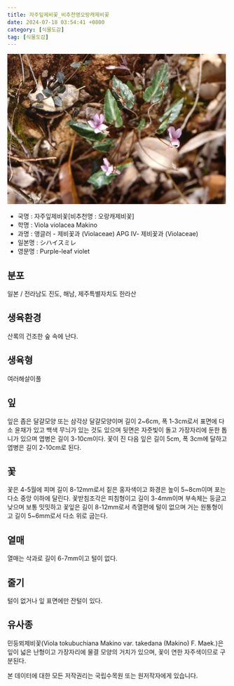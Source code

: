 ```yaml
---
title: 자주잎제비꽃_비추천명오랑캐제비꽃
date: 2024-07-18 03:54:41 +0800
category: [식물도감]
tag: [식물도감]
---
```




![자주잎제비꽃[비추천명 : 오랑캐제비꽃]](/assets/img/fileUpload/plants/basic/Violaceae/Viola/13735/1_th2.JPG)
- 국명 : 자주잎제비꽃[비추천명 : 오랑캐제비꽃]
- 학명 : Viola violacea Makino
- 과명 : 앵글러 - 제비꽃과 (Violaceae) APG Ⅳ- 제비꽃과 (Violaceae)
- 일본명 : シハイスミレ
- 영문명 : Purple-leaf violet


## 분포
일본 / 전라남도 진도, 해남, 제주특별자치도 한라산
## 생육환경
산록의 건조한 숲 속에 난다.
## 생육형
여러해살이풀 
## 잎
잎은 좁은 달걀모양 또는 삼각상 달걀모양이며 길이 2~6cm, 폭 1-3cm로서 표면에 다소 윤채가 있고 백색 무늬가 있는 것도 있으며 뒷면은 자줏빛이 돌고 가장자리에 둔한 톱니가 있으며 엽병은 길이 3-10cm이다. 꽃이 진 다음 잎은 길이 5cm, 폭 3cm에 달하고 엽병은 길이 2-10cm로 된다.
## 꽃
꽃은 4-5월에 피며 길이 8-12mm로서 짙은 홍자색이고 화경은 높이 5~8cm이며 포는 다소 중앙 이하에 달린다. 꽃받침조각은 피침형이고 길이 3-4mm이며 부속체는 둥글고 낮으며 보통 밋밋하고 꽃잎은 길이 8-12mm로서 측열편에 털이 없으며 거는 원통형이고 길이 5~6mm로서 다소 위로 굽는다.
## 열매
열매는 삭과로 길이 6-7mm이고 털이 없다.
## 줄기
털이 없거나 잎 표면에만 잔털이 있다.
## 유사종
민둥뫼제비꽃(Viola tokubuchiana Makino var. takedana (Makino) F. Maek.)은 잎이 넓은 난형이고 가장자리에 물결 모양의 거치가 있으며, 꽃이 연한 자주색이므로 구분된다. 






본 데이터에 대한 모든 저작권리는 국립수목원 또는 원저작자에게 있습니다.
